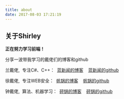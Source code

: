 ```yaml
---
title: about
date: 2017-08-03 17:21:19
---
```

## 关于Shirley
**正在努力学习前端！**

分享一波带我学习的戴佬们的博客和github

兰戴佬,&nbsp;&nbsp;专注C#、C++：&nbsp;&nbsp;[蓝新闻的博客](https://lanxiuwen.github.io)&nbsp;&nbsp;&nbsp;&nbsp;[蓝新闻的github](https://github.com/lanxiuwen)

徐戴佬,&nbsp;&nbsp;专注WEB安全：&nbsp;&nbsp;[帆锅的博客](https://ciphersaw.github.io)&nbsp;&nbsp;&nbsp;&nbsp;[帆锅的github](https://github.com/ciphersaw)

钟戴佬,&nbsp;&nbsp;算法、机器学习：&nbsp;&nbsp;[砰锅的博客](https://Zarlove.github.io)&nbsp;&nbsp;&nbsp;&nbsp;[砰锅的github](https://github.com/Zarlove)